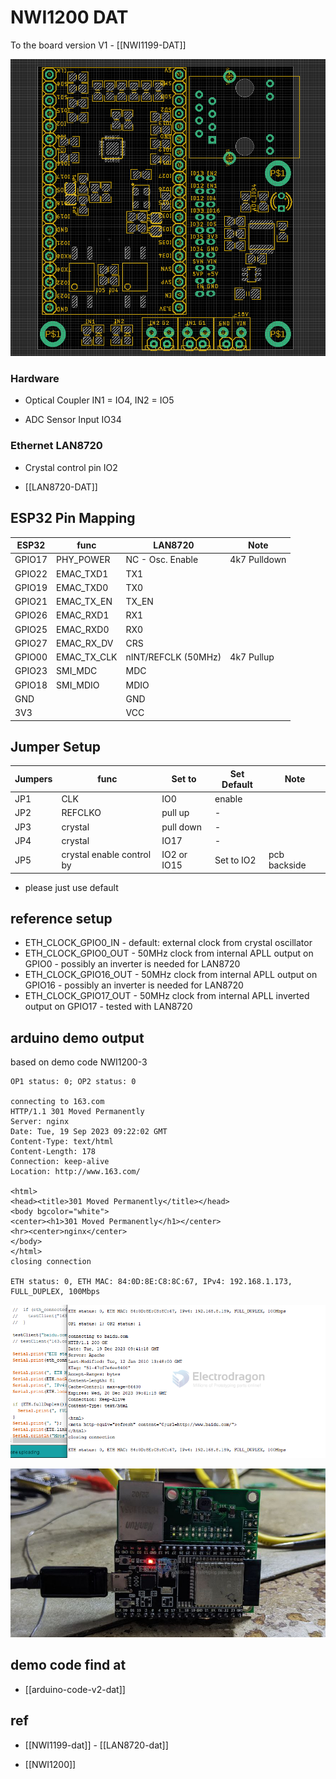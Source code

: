 # NWI1200 DAT

To the board version V1 - [[NWI1199-DAT]]

![](43-14-18-10-05-2023.png)

### Hardware

- Optical Coupler IN1 = IO4, IN2 = IO5

- ADC Sensor Input IO34

### Ethernet LAN8720

- Crystal control pin IO2

- [[LAN8720-DAT]]

## ESP32 Pin Mapping

| ESP32  | func        | LAN8720             | Note         |
| ------ | ----------- | ------------------- | ------------ |
| GPIO17 | PHY_POWER   | NC - Osc. Enable    | 4k7 Pulldown |
| GPIO22 | EMAC_TXD1   | TX1                 |              |
| GPIO19 | EMAC_TXD0   | TX0                 |              |
| GPIO21 | EMAC_TX_EN  | TX_EN               |              |
| GPIO26 | EMAC_RXD1   | RX1                 |              |
| GPIO25 | EMAC_RXD0   | RX0                 |              |
| GPIO27 | EMAC_RX_DV  | CRS                 |              |
| GPIO00 | EMAC_TX_CLK | nINT/REFCLK (50MHz) | 4k7 Pullup   |
| GPIO23 | SMI_MDC     | MDC                 |              |
| GPIO18 | SMI_MDIO    | MDIO                |              |
| GND    |             | GND                 |              |
| 3V3    |             | VCC                 |              |

## Jumper Setup

| Jumpers | func                      | Set to      | Set Default | Note         |
| ------- | ------------------------- | ----------- | ----------- | ------------ |
| JP1     | CLK                       | IO0         | enable      |              |
| JP2     | REFCLKO                   | pull up     | -           |              |
| JP3     | crystal                   | pull down   | -           |              |
| JP4     | crystal                   | IO17        | -           |              |
| JP5     | crystal enable control by | IO2 or IO15 | Set to IO2         | pcb backside |

- please just use default

## reference setup

- ETH_CLOCK_GPIO0_IN - default: external clock from crystal oscillator
- ETH_CLOCK_GPIO0_OUT - 50MHz clock from internal APLL output on GPIO0 - possibly an inverter is needed for LAN8720
- ETH_CLOCK_GPIO16_OUT - 50MHz clock from internal APLL output on GPIO16 - possibly an inverter is needed for LAN8720
- ETH_CLOCK_GPIO17_OUT - 50MHz clock from internal APLL inverted output on GPIO17 - tested with LAN8720

## arduino demo output

based on demo code NWI1200-3

    OP1 status: 0; OP2 status: 0

    connecting to 163.com
    HTTP/1.1 301 Moved Permanently
    Server: nginx
    Date: Tue, 19 Sep 2023 09:22:02 GMT
    Content-Type: text/html
    Content-Length: 178
    Connection: keep-alive
    Location: http://www.163.com/

    <html>
    <head><title>301 Moved Permanently</title></head>
    <body bgcolor="white">
    <center><h1>301 Moved Permanently</h1></center>
    <hr><center>nginx</center>
    </body>
    </html>
    closing connection

    ETH status: 0, ETH MAC: 84:0D:8E:C8:8C:67, IPv4: 192.168.1.173, FULL_DUPLEX, 100Mbps

![](2023-12-19-17-41-40.png)

![](2023-09-19-17-28-34.png)

## demo code find at

- [[arduino-code-v2-dat]]





## ref

- [[NWI1199-dat]] - [[LAN8720-dat]]

- [[NWI1200]]
